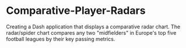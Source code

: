 # Comparative-Player-Radars
Creating a Dash application that displays a comparative radar chart. The radar/spider chart compares any two "midfielders" in Europe's top five football leagues by their key passing metrics.
